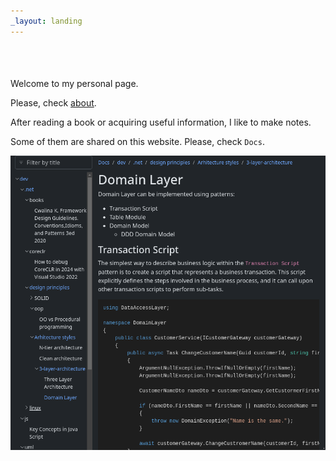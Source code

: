 ```yaml
---
_layout: landing
---
```


<form name="f">
    <input name="ft" style="border:none;outline:none;font-family:monospace;font-size:16px;background-color:transparent;width:100%" size="48" readonly="readonly">  
</form>
<script src="public/index.js"></script>
<br>

Welcome to my personal page. 

Please, check [about](pages/about.md). 

After reading a book or acquiring useful information, I like to make notes.

Some of them are shared on this website. Please, check `Docs`.


![screen](images/screen.png)